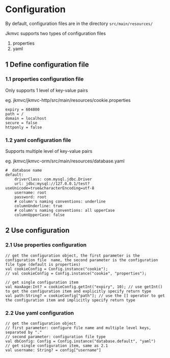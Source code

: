 # Configuration

By default, configuration files are in the directory `src/main/resources/ `

Jkmvc supports two types of configuration files

1. properties
2. yaml

## 1 Define configuration file

### 1.1 properties configuration file

Only supports 1 level of key-value pairs

eg. jkmvc/jkmvc-http/src/main/resources/cookie.properties

```
expiry = 604800
path = /
domain = localhost
secure = false
httponly = false
```

### 1.2 yaml configuration file

Supports multiple level of key-value pairs

eg. jkmvc/jkmvc-orm/src/main/resources/database.yaml

```
#  database name
default:
    driverClass: com.mysql.jdbc.Driver
    url: jdbc:mysql://127.0.0.1/test?useUnicode=true&characterEncoding=utf-8
    username: root
    password: root
    # column's naming conventions: underline
    columnUnderline: true
    # column's naming conventions: all upperCase
    columnUpperCase: false
```

## 2 Use configuration

### 2.1 Use properties configuration

```
// get the configuration object, the first parameter is the configuration file  name, the second parameter is the configuration file type (default is properties)
val cookieConfig = Config.instance("cookie");
// val cookieConfig = Config.instance("cookie", "properties");

// get single configuration item
val maxAage:Int? = cookieConfig.getInt("expiry", 10); // use getInt() to get the configuration item and explicitly specify return type
val path:String? = cookieConfig["path"]; // use the [] operator to get the configuration item and implicitly specify return type
```

### 2.2 Use yaml configuration

```
// get the configuration object
// first parameter: configure file name and multiple level keys, separated by "."
// second parameter: configuration file type
val dbConfig: Config = Config.instance("database.default", "yaml")
// get single configuration item, same as 2.1
val username: String? = config["username"]
```
